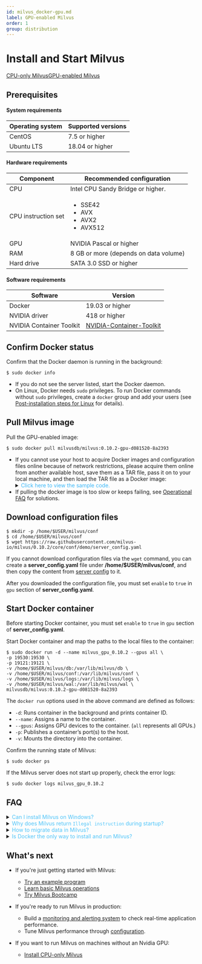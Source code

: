```yaml
---
id: milvus_docker-gpu.md
label: GPU-enabled Milvus
order: 1
group: distribution
---
```


# Install and Start Milvus

<div class="tab-wrapper"><a href="milvus_docker-cpu.md" >CPU-only Milvus</a><a href="milvus_docker-gpu.md" class='active'>GPU-enabled Milvus</a></div>

## Prerequisites

#### System requirements

| Operating system | Supported versions |
| :--------------- | :----------------- |
| CentOS           | 7.5 or higher      |
| Ubuntu LTS       | 18.04 or higher    |

#### Hardware requirements

| Component  | Recommended configuration             |
| ---------- | ------------------------------------- |
| CPU        | Intel CPU Sandy Bridge or higher. |
| CPU instruction set | <ul><li>SSE42</li><li>AVX</li><li>AVX2</li><li>AVX512</li></ul> |
| GPU        | NVIDIA Pascal or higher               |
| RAM        | 8 GB or more (depends on data volume) |
| Hard drive | SATA 3.0 SSD or higher                |

#### Software requirements

| Software     | Version                                |
| ------- | -------------------------------------- |
| Docker  | 19.03 or higher                             |
| NVIDIA driver  | 418 or higher                              |
| NVIDIA Container Toolkit  | [NVIDIA-Container-Toolkit](https://github.com/NVIDIA/nvidia-docker)                              |

## Confirm Docker status

Confirm that the Docker daemon is running in the background:

```shell
$ sudo docker info
```

<div class="alert note">
<ul>
<li>If you do not see the server listed, start the Docker daemon.</li>
<li>On Linux, Docker needs <code>sudo</code> privileges. To run Docker commands without <code>sudo</code> privileges, create a <code>docker</code> group and add your users (see <a href="https://docs.docker.com/install/linux/linux-postinstall/">Post-installation steps for Linux</a> for details).</li>
</ul>
</div>

## Pull Milvus image

Pull the GPU-enabled image:

```shell
$ sudo docker pull milvusdb/milvus:0.10.2-gpu-d081520-8a2393
```

<div class="alert note">
<ul>
<li>If you cannot use your host to acquire Docker images and configuration files online because of network restrictions, please acquire them online from another available host, save them as a TAR file, pass it on to your local machine, and then load the TAR file as a Docker image:
<details>
<summary><font color="#3ab7f8">Click here to view the sample code.</font></summary>
<ol>
 <li>Save the Docker image as a TAR file, and pass it on to your local machine:</br>

<code class="language-shell">
    $ docker save milvusdb/milvus > milvus_image.tar
</code>
</li>

<li>Load the TAR file as a Docker image:</br>

<code class="language-shell">
    $ docker load < milvus_image.tar
</code>
</li></ol>
</details></li>
<li>If pulling the docker image is too slow or keeps failing, see <a href="operational_faq.md">Operational FAQ</a> for solutions.</li>
</ul>
</div>


## Download configuration files

```shell
$ mkdir -p /home/$USER/milvus/conf
$ cd /home/$USER/milvus/conf
$ wget https://raw.githubusercontent.com/milvus-io/milvus/0.10.2/core/conf/demo/server_config.yaml
```

<div class="alert note">
If you cannot download configuration files via the <code>wget</code> command, you can create a <b>server_config.yaml</b> file under <b>/home/$USER/milvus/conf</b>, and then copy the content from <a href="https://github.com/milvus-io/milvus/blob/0.10.2/core/conf/demo/server_config.yaml">server config</a> to it.
</div>

After you downloaded the configuration file, you must set `enable` to `true` in `gpu` section of **server_config.yaml**.

## Start Docker container

<div class="alert note">
Before starting Docker container, you must set <code>enable</code> to <code>true</code> in <code>gpu</code> section of <b>server_config.yaml</b>.
</div>

Start Docker container and map the paths to the local files to the container:

```shell
$ sudo docker run -d --name milvus_gpu_0.10.2 --gpus all \
-p 19530:19530 \
-p 19121:19121 \
-v /home/$USER/milvus/db:/var/lib/milvus/db \
-v /home/$USER/milvus/conf:/var/lib/milvus/conf \
-v /home/$USER/milvus/logs:/var/lib/milvus/logs \
-v /home/$USER/milvus/wal:/var/lib/milvus/wal \
milvusdb/milvus:0.10.2-gpu-d081520-8a2393
```

The `docker run` options used in the above command are defined as follows:

- `-d`: Runs container in the background and prints container ID.
- `--name`: Assigns a name to the container.
- `--gpus`: Assigns GPU devices to the container. (`all` represents all GPUs.)
- `-p`: Publishes a container’s port(s) to the host.
- `-v`: Mounts the directory into the container.

Confirm the running state of Milvus:

```shell
$ sudo docker ps
```

If the Milvus server does not start up properly, check the error logs:

```shell
$ sudo docker logs milvus_gpu_0.10.2
```

## FAQ

<details>
<summary><font color="#4fc4f9">Can I install Milvus on Windows?</font></summary>
Yes, so long as you have set up a Docker environment on your operating system.
</details>
<details>
<summary><font color="#4fc4f9">Why does Milvus return <code>Illegal instruction</code> during startup?</font></summary>
If your CPU does not support SSE42, AVX, AVX2, or AVX512, Milvus cannot start properly. You can use <code>cat /proc/cpuinfo</code> to check the supported instruction sets.

</details>
<details>
<summary><font color="#4fc4f9">How to migrate data in Milvus?</font></summary>
<p>Copy the entire <strong>db</strong> directory of the original Milvus service to the new directory. When restarting the Milvus service, map the copied <strong>db</strong> directory to the <strong>db</strong> directory of the Milvus service.</p>
<p> Note: Data formats of different versions may not be compatible with each other. The current data format is backward compatible with Milvus v0.7.0.
</p>
</details>
<details>
<summary><font color="#4fc4f9">Is Docker the only way to install and run Milvus?</font></summary>
No. You can also build Milvus from source code in Linux. See <a href="https://github.com/milvus-io/milvus/blob/master/INSTALL.md">Build Milvus from source code</a> for more information.
</details>



## What's next

- If you're just getting started with Milvus:

  - [Try an example program](example_code.md)
  - [Learn basic Milvus operations](connect_milvus_python.md)
  - [Try Milvus Bootcamp](https://github.com/zilliz-bootcamp)
  
- If you're ready to run Milvus in production:

  - Build a [monitoring and alerting system](monitor.md) to check real-time application performance.
  - Tune Milvus performance through [configuration](milvus_config.md).
  
- If you want to run Milvus on machines without an Nvidia GPU:
  
  - [Install CPU-only Milvus](milvus_docker-cpu.md)

